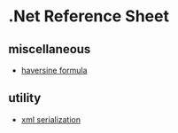 # .Net Reference Sheet

## miscellaneous

- [haversine formula](./miscellaneous/haversine-formula.md)

## utility

- [xml serialization](./utility/xml-serialization.md)
